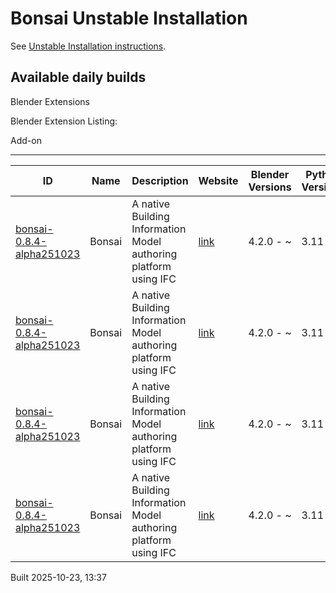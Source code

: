 # Bonsai Unstable Installation

See [Unstable Installation instructions](https://docs.bonsaibim.org/guides/development/installation.html#unstable-installation).

## Available daily builds

Blender Extensions


Blender Extension Listing:

Add-on

---

| ID | Name | Description | Website | Blender Versions | Python Versions | Platforms | Size |
| --- | --- | --- | --- | --- | --- | --- | --- |
| [bonsai-0.8.4-alpha251023](https://github.com/IfcOpenShell/IfcOpenShell/releases/download/bonsai-0.8.4-alpha2510231332/bonsai_py311-0.8.4-alpha251023-windows-x64.zip?repository=https://raw.githubusercontent.com/IfcOpenShell/bonsai_unstable_repo/main/index.json&blender_version_min=4.2.0&platforms=windows-x64&python_versions=3.11) | Bonsai | A native Building Information Model authoring platform using IFC | [link](https://bonsaibim.org/) | 4.2.0 - ~ | 3.11 | windows-x64 | 111.3MB |
| [bonsai-0.8.4-alpha251023](https://github.com/IfcOpenShell/IfcOpenShell/releases/download/bonsai-0.8.4-alpha2510231332/bonsai_py311-0.8.4-alpha251023-macos-x64.zip?repository=https://raw.githubusercontent.com/IfcOpenShell/bonsai_unstable_repo/main/index.json&blender_version_min=4.2.0&platforms=macos-x64&python_versions=3.11) | Bonsai | A native Building Information Model authoring platform using IFC | [link](https://bonsaibim.org/) | 4.2.0 - ~ | 3.11 | macos-x64 | 126.9MB |
| [bonsai-0.8.4-alpha251023](https://github.com/IfcOpenShell/IfcOpenShell/releases/download/bonsai-0.8.4-alpha2510231332/bonsai_py311-0.8.4-alpha251023-linux-x64.zip?repository=https://raw.githubusercontent.com/IfcOpenShell/bonsai_unstable_repo/main/index.json&blender_version_min=4.2.0&platforms=linux-x64&python_versions=3.11) | Bonsai | A native Building Information Model authoring platform using IFC | [link](https://bonsaibim.org/) | 4.2.0 - ~ | 3.11 | linux-x64 | 136.6MB |
| [bonsai-0.8.4-alpha251023](https://github.com/IfcOpenShell/IfcOpenShell/releases/download/bonsai-0.8.4-alpha2510231332/bonsai_py311-0.8.4-alpha251023-macos-arm64.zip?repository=https://raw.githubusercontent.com/IfcOpenShell/bonsai_unstable_repo/main/index.json&blender_version_min=4.2.0&platforms=macos-arm64&python_versions=3.11) | Bonsai | A native Building Information Model authoring platform using IFC | [link](https://bonsaibim.org/) | 4.2.0 - ~ | 3.11 | macos-arm64 | 123.9MB |

Built 2025-10-23, 13:37